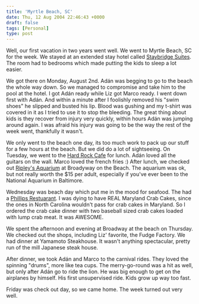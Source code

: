 ```yaml
---
title: 'Myrtle Beach, SC'
date: Thu, 12 Aug 2004 22:46:43 +0000
draft: false
tags: [Personal]
type: post
---
```


Well, our first vacation in two years went well. We went to Myrtle Beach, SC for the week. We stayed at an extended stay hotel called [Staybridge Suites](http://www.staybridge.com). The room had to bedrooms which made putting the kids to sleep a lot easier.

We got there on Monday, August 2nd. Adán was begging to go to the beach the whole way down. So we managed to compromise and take him to the pool at the hotel. I got Adán ready while Liz got Marco ready. I went down first with Adán. And within a minute after I foolishly removed his "swim shoes" he slipped and busted his lip. Blood was gushing and my t-shirt was covered in it as I tried to use it to stop the bleeding. The great thing about kids is they recover from injury very quickly, within hours Adán was jumping around again. I was afraid his injury was going to be the way the rest of the week went, thankfully it wasn't.

We only went to the beach one day, its too much work to pack up our stuff for a few hours at the beach. But we did do a lot of sightseeing. On Tuesday, we went to the [Hard Rock Cafe](http://www.hardrock.com/locations/cafes/Cafes.aspx?Lc=MYRT) for lunch. Adán loved all the guitars on the wall. Marco loved the french fries :) After lunch, we checked out [Ripley's Aquarium](http://www.ripleysaquarium.com/) at Broadyway on the Beach. The aquarium was ok, but not really worth the $15 per adult, especially if you've ever been to the National Aquarium in Baltimore.

Wednesday was beach day which put me in the mood for seafood. The had a [Phillips Restuarant](http://www.phillipsfoods.com/html/rmyrtlebeach.html). I was dying to have REAL Maryland Crab Cakes, since the ones in North Carolina wouldn't pass for crab cakes in Maryland. So I ordered the crab cake dinner with two baseball sized crab cakes loaded with lump crab meat. It was AWESOME.

We spent the afternoon and evening at Broadway at the beach on Thursday. We checked out the shops, including Liz' favorite, the Fudge Factory. We had dinner at Yamamoto Steakhouse. It wasn't anything spectacular, pretty run of the mill Japanese steak house.

After dinner, we took Adán and Marco to the carnival rides. They loved the spinning "drums", more like tea cups. The merry-go-round was a hit as well, but only after Adán go to ride the lion. He was big enough to get on the airplanes by himself. His first unsupervised ride. <tear> Kids grow up way too fast.

Friday was check out day, so we came home. The week turned out very well.